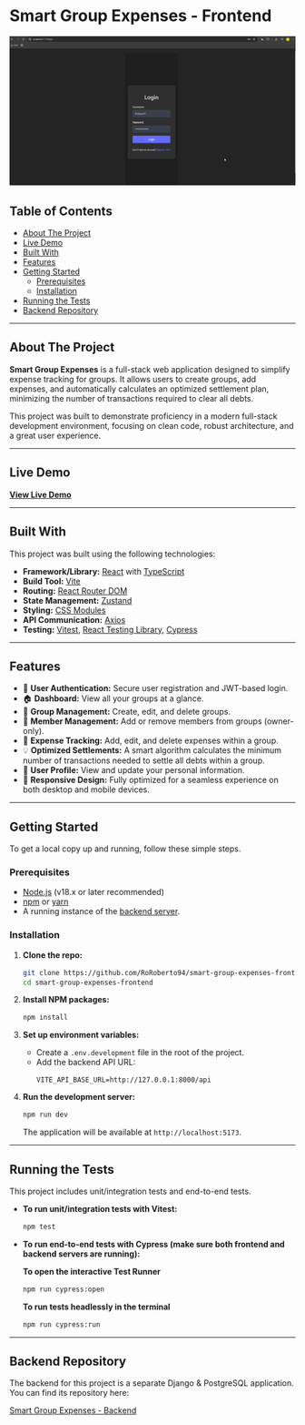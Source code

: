 # Smart Group Expenses - Frontend

![SmartGroupExpenses Demo](./docs/images/demo.gif)

## Table of Contents
- [About The Project](#about-the-project)
- [Live Demo](#live-demo)
- [Built With](#built-with)
- [Features](#features)
- [Getting Started](#getting-started)
  - [Prerequisites](#prerequisites)
  - [Installation](#installation)
- [Running the Tests](#running-the-tests)
- [Backend Repository](#backend-repository)

---

## About The Project

**Smart Group Expenses** is a full-stack web application designed to simplify expense tracking for groups. It allows users to create groups, add expenses, and automatically calculates an optimized settlement plan, minimizing the number of transactions required to clear all debts.

This project was built to demonstrate proficiency in a modern full-stack development environment, focusing on clean code, robust architecture, and a great user experience.

---

## Live Demo

[**View Live Demo**](https://smart-group-expenses-frontend.vercel.app)

---

## Built With

This project was built using the following technologies:

- **Framework/Library:** [React](https://reactjs.org/) with [TypeScript](https://www.typescriptlang.org/)
- **Build Tool:** [Vite](https://vitejs.dev/)
- **Routing:** [React Router DOM](https://reactrouter.com/)
- **State Management:** [Zustand](https://github.com/pmndrs/zustand)
- **Styling:** [CSS Modules](https://github.com/css-modules/css-modules)
- **API Communication:** [Axios](https://axios-http.com/)
- **Testing:** [Vitest](https://vitest.dev/), [React Testing Library](https://testing-library.com/docs/react-testing-library/intro/), [Cypress](https://www.cypress.io/)

---

## Features

- 🔐 **User Authentication:** Secure user registration and JWT-based login.
- 🏠 **Dashboard:** View all your groups at a glance.
- 👥 **Group Management:** Create, edit, and delete groups.
- 🤝 **Member Management:** Add or remove members from groups (owner-only).
- 💸 **Expense Tracking:** Add, edit, and delete expenses within a group.
- 💡 **Optimized Settlements:** A smart algorithm calculates the minimum number of transactions needed to settle all debts within a group.
- 👤 **User Profile:** View and update your personal information.
- 📱 **Responsive Design:** Fully optimized for a seamless experience on both desktop and mobile devices.

---

## Getting Started

To get a local copy up and running, follow these simple steps.

### Prerequisites

- [Node.js](https://nodejs.org/) (v18.x or later recommended)
- [npm](https://www.npmjs.com/) or [yarn](https://yarnpkg.com/)
- A running instance of the [backend server](#backend-repository).

### Installation

1.  **Clone the repo:**
    ```sh
    git clone https://github.com/RoRoberto94/smart-group-expenses-frontend.git
    cd smart-group-expenses-frontend
    ```

2.  **Install NPM packages:**
    ```sh
    npm install
    ```

3.  **Set up environment variables:**
    - Create a `.env.development` file in the root of the project.
    - Add the backend API URL:
      ```env
      VITE_API_BASE_URL=http://127.0.0.1:8000/api
      ```

4.  **Run the development server:**
    ```sh
    npm run dev
    ```
    The application will be available at `http://localhost:5173`.

---

## Running the Tests

This project includes unit/integration tests and end-to-end tests.

- **To run unit/integration tests with Vitest:**
  ```sh
  npm test
  ```

- **To run end-to-end tests with Cypress (make sure both frontend and backend servers are running):**

  **To open the interactive Test Runner**
  ```sh
  npm run cypress:open
  ```

  **To run tests headlessly in the terminal**
  ```sh
  npm run cypress:run
  ```

---

## Backend Repository
The backend for this project is a separate Django & PostgreSQL application. You can find its repository here:

[Smart Group Expenses - Backend](https://github.com/RoRoberto94/smart-group-expenses-backend)